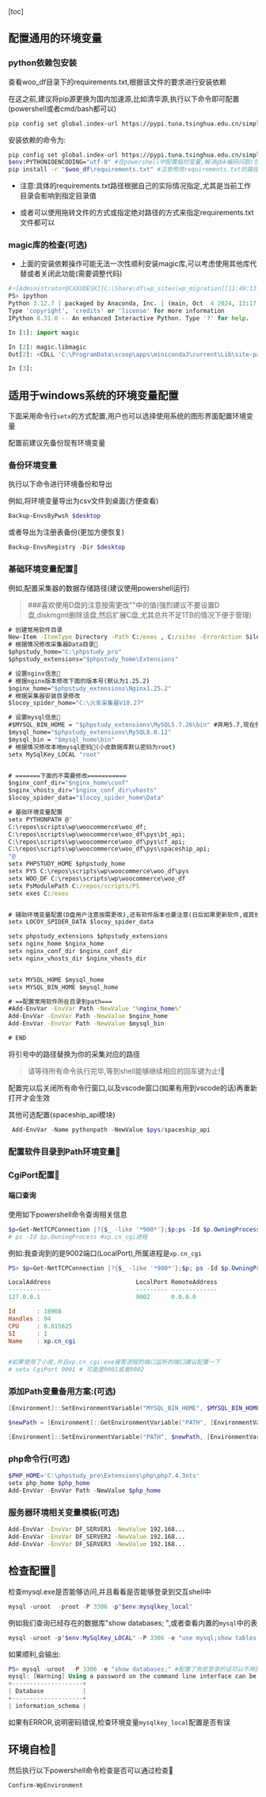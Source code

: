 [toc]

## 配置通用的环境变量



### python依赖包安装

查看woo_df目录下的requirements.txt,根据该文件的要求进行安装依赖

在这之前,建议将pip源更换为国内加速源,比如清华源,执行以下命令即可配置(powershell或者cmd/bash都可以)

```bash
pip config set global.index-url https://pypi.tuna.tsinghua.edu.cn/simple
```

安装依赖的命令为:

```bash
pip config set global.index-url https://pypi.tuna.tsinghua.edu.cn/simple #修改pip源
$env:PYTHONIOENCODING="utf-8" #在powershell中配置临时变量,解决gbk编码问题(包含中文的情况)
pip install -r "$woo_df\requirements.txt" #注意修改requirements.txt的路径为你自己的实际路径(如果遇到编码报错(gbk)则注释或移除对应的中文)🎈
```

- 注意:具体的requirements.txt路径根据自己的实际情况指定,尤其是当前工作目录会影响到指定目录值


- 或者可以使用拖转文件的方式或指定绝对路径的方式来指定requirements.txt文件都可以

### magic库的检查(可选)

- 上面的安装依赖操作可能无法一次性顺利安装magic库,可以考虑使用其他库代替或者关闭此功能(需要调整代码)

```python
#⚡️[Administrator@CXXUDESK][C:\Share\df\wp_sites\wp_migration][11:49:13][UP:17.08Days]
PS> ipython
Python 3.12.7 | packaged by Anaconda, Inc. | (main, Oct  4 2024, 13:17:27) [MSC v.1929 64 bit (AMD64)]
Type 'copyright', 'credits' or 'license' for more information
IPython 8.31.0 -- An enhanced Interactive Python. Type '?' for help.

In [1]: import magic

In [2]: magic.libmagic
Out[2]: <CDLL 'C:\ProgramData\scoop\apps\miniconda3\current\Lib\site-packages\magic\libmagic\libmagic.dll', handle 7ffa0b140000 at 0x27dff8c99d0>

In [3]:
```



## 适用于windows系统的环境变量配置



下面采用命令行`setx`的方式配置,用户也可以选择使用系统的图形界面配置环境变量

配置前建议先备份现有环境变量

### 备份环境变量

执行以下命令进行环境备份和导出

例如,将环境变量导出为csv文件到桌面(方便查看)

```powershell
Backup-EnvsByPwsh $desktop

```

或者导出为注册表备份(更加方便恢复)

```powershell
Backup-EnvsRegistry -Dir $desktop 

```

### 基础环境变量配置👺

例如,配置采集器的数据存储路径(建议使用powershell运行)

> ###喜欢使用D盘的注意按需更改""中的值(强烈建议不要设置D盘,diskmgmt删除该盘,然后扩展C盘,尤其总共不足1TB的情况下便于管理)

```cmd
# 创建常用软件目录
New-Item -ItemType Directory -Path C:/exes , C:/sites -ErrorAction SilentlyContinue 
# 根据情况修改采集器Data目录🎈
$phpstudy_home="C:\phpstudy_pro"
$phpstudy_extensions="$phpstudy_home\Extensions"

# 设置nginx信息🎈
# 根据nginx版本修改下面的版本号(默认为1.25.2)
$nginx_home="$phpstudy_extensions\Nginx1.25.2"
# 根据采集器安装目录修改
$locoy_spider_home="C:\火车采集器V10.27"

# 设置mysql信息🎈
#$MYSQL_BIN_HOME = "$phpstudy_extensions\MySQL5.7.26\bin" #弃用5.7,现在使用8+的版本
$mysql_home="$phpstudy_extensions\MySQL8.0.12"
$mysql_bin = "$mysql_home\bin"
# 根据情况修改本地mysql密码🎈(小皮数据库默认密码为root)
setx MySqlKey_LOCAL "root"


# =======下面的不需要修改===========
$nginx_conf_dir="$nginx_home\conf"
$nginx_vhosts_dir="$nginx_conf_dir\vhosts"
$locoy_spider_data="$locoy_spider_home\Data"

# 基础环境变量配置
setx PYTHONPATH @"
C:\repos\scripts\wp\woocommerce\woo_df;
C:\repos\scripts\wp\woocommerce\woo_df\pys\bt_api;
C:\repos\scripts\wp\woocommerce\woo_df\pys\cf_api;
C:\repos\scripts\wp\woocommerce\woo_df\pys\spaceship_api;
"@
setx PHPSTUDY_HOME $phpstudy_home
setx PYS C:\repos\scripts\wp\woocommerce\woo_df\pys
setx WOO_DF C:\repos\scripts\wp\woocommerce\woo_df
setx PsModulePath C:/repos/scripts/PS
setx exes C:/exes


# 辅助环境变量配置(D盘用户注意按需更改),还有软件版本也要注意(日后如果更新软件,或其他导致目录变更的情况,要注意修改环境变量(使用gui方案))
setx LOCOY_SPIDER_DATA $locoy_spider_data 

setx phpstudy_extensions $phpstudy_extensions
setx nginx_home $nginx_home
setx nginx_conf_dir $nginx_conf_dir
setx nginx_vhosts_dir $nginx_vhosts_dir


setx MYSQL_HOME $mysql_home
setx MYSQL_BIN_HOME $mysql_home

# ==配置常用软件所在目录到path===
#Add-EnvVar -EnvVar Path -NewValue '%nginx_home%' 
Add-EnvVar -EnvVar Path -NewValue $nginx_home
Add-EnvVar -EnvVar Path -NewValue $mysql_bin

# END
```

将引号中的路径替换为你的采集对应的路径

>  请等待所有命令执行完毕,等到shell能够继续相应的回车键为止!👺



配置完以后关闭所有命令行窗口,以及vscode窗口(如果有用到vscode的话)再重新打开才会生效	

其他可选配置(spaceship_api模块)

```powershell
 Add-EnvVar -Name pythonpath -NewValue $pys/spaceship_api
```

### 配置软件目录到Path环境变量👺



### CgiPort配置🎈

#### 端口查询

使用如下powershell命令查询相关信息

```powershell
$p=Get-NetTCPConnection |?{$_ -like '*900*'};$p;ps -Id $p.OwningProcess
# ps -Id $p.OwningProcess #xp.cn_cgi进程

```

例如:我查询到的是9002端口(LocalPort),所属进程是`xp.cn_cgi`

```powershell
PS> $p=Get-NetTCPConnection |?{$_ -like '*900*'};$p; ps -Id $p.OwningProcess

LocalAddress                        LocalPort RemoteAddress                       RemotePort State       AppliedSetting OwningProcess
------------                        --------- -------------                       ---------- -----       -------------- -------------
127.0.0.1                           9002      0.0.0.0                             0          Listen                     18908

Id      : 18908
Handles : 94
CPU     : 0.015625
SI      : 1
Name    : xp.cn_cgi
```



```powershell

#如果使用了小皮,并且xp.cn_cgi.exe接管进程的端口监听的端口建议配置一下
# setx CgiPort 9001 # 可能是9001或者9002

```

### 添加Path变量备用方案:(可选)

```powershell
[Environment]::SetEnvironmentVariable("MYSQL_BIN_HOME", $MYSQL_BIN_HOME, [EnvironmentVariableTarget]::User)

$newPath = [Environment]::GetEnvironmentVariable("PATH", [EnvironmentVariableTarget]::User) + ";%MYSQL_BIN_HOME%"

[Environment]::SetEnvironmentVariable("PATH", $newPath, [EnvironmentVariableTarget]::User)
```





### php命令行(可选)

```powershell
$PHP_HOME='C:\phpstudy_pro\Extensions\php\php7.4.3nts'
setx php_home $php_home
Add-EnvVar -EnvVar Path -NewValue $php_home
```

### 服务器环境相关变量模板(可选)

```bat
Add-EnvVar -EnvVar DF_SERVER1 -NewValue 192.168...
Add-EnvVar -EnvVar DF_SERVER2 -NewValue 192.168...
Add-EnvVar -EnvVar DF_SERVER3 -NewValue 192.168...
```



## 检查配置🎈

检查mysql.exe是否能够访问,并且看看是否能够登录到交互shell中

```powershell
mysql -uroot  -proot -P 3306 -p"$env:mysqlkey_local"
```

例如我们查询已经存在的数据库"show databases; ",或者查看内置的`mysql`中的表

```powershell
mysql -uroot -p"$env:MySqlKey_LOCAL" -P 3306 -e "use mysql;show tables;"
```

如果顺利,会输出:

```powershell
PS> mysql -uroot  -P 3306 -e "show databases;" #配置了免密登录的话可以不用指定-h,-p参数
mysql: [Warning] Using a password on the command line interface can be insecure.
+--------------------+
| Database           |
+--------------------+
| information_schema |
```

如果有ERROR,说明密码错误,检查环境变量`mysqlkey_local`配置是否有误

## 环境自检👺

然后执行以下powershell命令检查是否可以通过检查🎈

```powershell
Confirm-WpEnvironment

```

